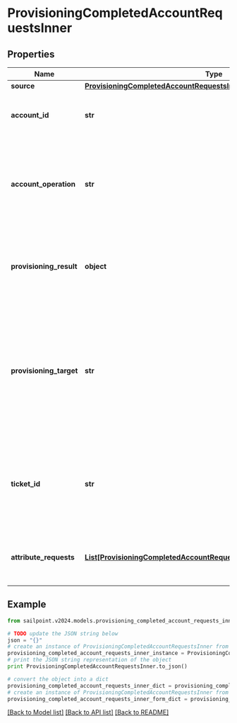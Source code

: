 # ProvisioningCompletedAccountRequestsInner


## Properties

Name | Type | Description | Notes
------------ | ------------- | ------------- | -------------
**source** | [**ProvisioningCompletedAccountRequestsInnerSource**](ProvisioningCompletedAccountRequestsInnerSource.md) |  | 
**account_id** | **str** | The unique idenfier of the account being provisioned. | [optional] 
**account_operation** | **str** | The provisioning operation; typically Create, Modify, Enable, Disable, Unlock, or Delete. | 
**provisioning_result** | **object** | The overall result of the provisioning transaction; this could be success, pending, failed, etc. | 
**provisioning_target** | **str** | The name of the provisioning channel selected; this could be the same as the source, or could be a Service Desk Integration Module (SDIM). | 
**ticket_id** | **str** | A reference to a tracking number, if this is sent to a Service Desk Integration Module (SDIM). | [optional] 
**attribute_requests** | [**List[ProvisioningCompletedAccountRequestsInnerAttributeRequestsInner]**](ProvisioningCompletedAccountRequestsInnerAttributeRequestsInner.md) | A list of attributes as part of the provisioning transaction. | [optional] 

## Example

```python
from sailpoint.v2024.models.provisioning_completed_account_requests_inner import ProvisioningCompletedAccountRequestsInner

# TODO update the JSON string below
json = "{}"
# create an instance of ProvisioningCompletedAccountRequestsInner from a JSON string
provisioning_completed_account_requests_inner_instance = ProvisioningCompletedAccountRequestsInner.from_json(json)
# print the JSON string representation of the object
print ProvisioningCompletedAccountRequestsInner.to_json()

# convert the object into a dict
provisioning_completed_account_requests_inner_dict = provisioning_completed_account_requests_inner_instance.to_dict()
# create an instance of ProvisioningCompletedAccountRequestsInner from a dict
provisioning_completed_account_requests_inner_form_dict = provisioning_completed_account_requests_inner.from_dict(provisioning_completed_account_requests_inner_dict)
```
[[Back to Model list]](../README.md#documentation-for-models) [[Back to API list]](../README.md#documentation-for-api-endpoints) [[Back to README]](../README.md)


